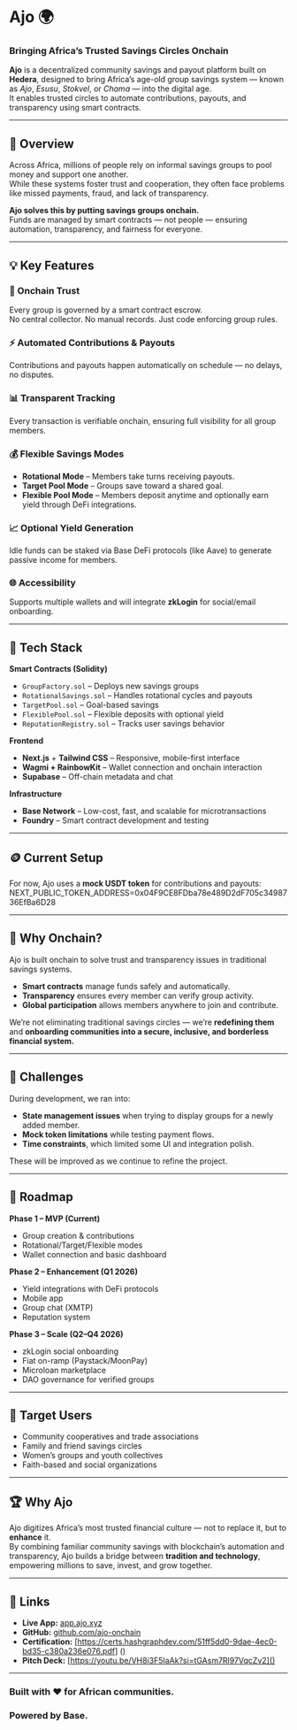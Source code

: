 # Ajo 🌍  
### Bringing Africa’s Trusted Savings Circles Onchain  

**Ajo** is a decentralized community savings and payout platform built on **Hedera**, designed to bring Africa’s age-old group savings system — known as *Ajo*, *Esusu*, *Stokvel*, or *Chama* — into the digital age.  
It enables trusted circles to automate contributions, payouts, and transparency using smart contracts.  

---

## 🚀 Overview  

Across Africa, millions of people rely on informal savings groups to pool money and support one another.  
While these systems foster trust and cooperation, they often face problems like missed payments, fraud, and lack of transparency.  

**Ajo solves this by putting savings groups onchain.**  
Funds are managed by smart contracts — not people — ensuring automation, transparency, and fairness for everyone.  

---

## 💡 Key Features  

### 🔐 Onchain Trust  
Every group is governed by a smart contract escrow.  
No central collector. No manual records. Just code enforcing group rules.  

### ⚡ Automated Contributions & Payouts  
Contributions and payouts happen automatically on schedule — no delays, no disputes.  

### 📊 Transparent Tracking  
Every transaction is verifiable onchain, ensuring full visibility for all group members.  

### 💰 Flexible Savings Modes  
- **Rotational Mode** – Members take turns receiving payouts.  
- **Target Pool Mode** – Groups save toward a shared goal.  
- **Flexible Pool Mode** – Members deposit anytime and optionally earn yield through DeFi integrations.  

### 📈 Optional Yield Generation  
Idle funds can be staked via Base DeFi protocols (like Aave) to generate passive income for members.  

### 🌐 Accessibility  
Supports multiple wallets and will integrate **zkLogin** for social/email onboarding.  

---

## 🧱 Tech Stack  

**Smart Contracts (Solidity)**  
- `GroupFactory.sol` – Deploys new savings groups  
- `RotationalSavings.sol` – Handles rotational cycles and payouts  
- `TargetPool.sol` – Goal-based savings  
- `FlexiblePool.sol` – Flexible deposits with optional yield  
- `ReputationRegistry.sol` – Tracks user savings behavior  

**Frontend**  
- **Next.js** + **Tailwind CSS** – Responsive, mobile-first interface  
- **Wagmi + RainbowKit** – Wallet connection and onchain interaction  
- **Supabase** – Off-chain metadata and chat  

**Infrastructure**  
- **Base Network** – Low-cost, fast, and scalable for microtransactions  
- **Foundry** – Smart contract development and testing  

---

## 🪙 Current Setup  

For now, Ajo uses a **mock USDT token** for contributions and payouts:  
NEXT_PUBLIC_TOKEN_ADDRESS=0x04F9CE8FDba78e489D2dF705c3498736EfBa6D28


---

## 🧩 Why Onchain?  

Ajo is built onchain to solve trust and transparency issues in traditional savings systems.  
- **Smart contracts** manage funds safely and automatically.  
- **Transparency** ensures every member can verify group activity.  
- **Global participation** allows members anywhere to join and contribute.  

We’re not eliminating traditional savings circles — we’re **redefining them** and **onboarding communities into a secure, inclusive, and borderless financial system.**

---

## 🧠 Challenges  

During development, we ran into:  
- **State management issues** when trying to display groups for a newly added member.  
- **Mock token limitations** while testing payment flows.  
- **Time constraints**, which limited some UI and integration polish.  

These will be improved as we continue to refine the project.  

---

## 🎯 Roadmap  

**Phase 1 – MVP (Current)**  
- Group creation & contributions  
- Rotational/Target/Flexible modes  
- Wallet connection and basic dashboard  

**Phase 2 – Enhancement (Q1 2026)**  
- Yield integrations with DeFi protocols  
- Mobile app  
- Group chat (XMTP)  
- Reputation system  

**Phase 3 – Scale (Q2–Q4 2026)**  
- zkLogin social onboarding  
- Fiat on-ramp (Paystack/MoonPay)  
- Microloan marketplace  
- DAO governance for verified groups  

---

## 👥 Target Users  

- Community cooperatives and trade associations  
- Family and friend savings circles  
- Women’s groups and youth collectives  
- Faith-based and social organizations  

---

## 🏆 Why Ajo  

Ajo digitizes Africa’s most trusted financial culture — not to replace it, but to **enhance** it.  
By combining familiar community savings with blockchain’s automation and transparency, Ajo builds a bridge between **tradition and technology**, empowering millions to save, invest, and grow together.  

---

## 🔗 Links  

- **Live App:** [app.ajo.xyz](l)
- **GitHub:** [github.com/ajo-onchain]()  
- **Certification:** [https://certs.hashgraphdev.com/51ff5dd0-9dae-4ec0-bd35-c380a236e076.pdf] ()
- **Pitch Deck:** [https://youtu.be/VH8i3F5IaAk?si=tGAsm7Rl97VqcZv2]()

---

### Built with ❤️ for African communities.  
### Powered by Base.  
